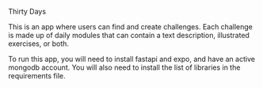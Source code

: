 Thirty Days 

This is an app where users can find and create challenges. Each challenge is made up of daily modules that can contain a text description, illustrated exercises, or both.

To run this app, you will need to install fastapi and expo, and have an active mongodb account. You will also need to install the list of libraries in the requirements file.
